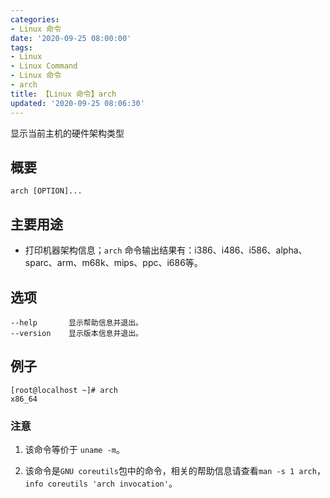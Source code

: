 ```yaml
---
categories:
- Linux 命令
date: '2020-09-25 08:00:00'
tags:
- Linux
- Linux Command
- Linux 命令
- arch
title: 【Linux 命令】arch
updated: '2020-09-25 08:06:30'
---
```


显示当前主机的硬件架构类型

## 概要

```shell
arch [OPTION]...
```

## 主要用途

- 打印机器架构信息；`arch` 命令输出结果有：i386、i486、i586、alpha、sparc、arm、m68k、mips、ppc、i686等。

## 选项

```shell
--help       显示帮助信息并退出。
--version    显示版本信息并退出。
```

## 例子

```shell
[root@localhost ~]# arch
x86_64
```

### 注意

1. 该命令等价于 `uname -m`。

2. 该命令是`GNU coreutils`包中的命令，相关的帮助信息请查看`man -s 1 arch`，`info coreutils 'arch invocation'`。

<!-- Linux命令行搜索引擎：https://jaywcjlove.github.io/linux-command/ -->
